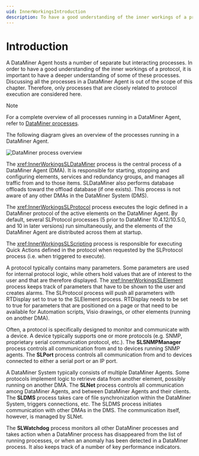 ```yaml
---
uid: InnerWorkingsIntroduction
description: To have a good understanding of the inner workings of a protocol, it is important to have a deeper understanding of some of the DataMiner processes.
---
```


# Introduction

A DataMiner Agent hosts a number of separate but interacting processes. In order to have a good understanding of the inner workings of a protocol, it is important to have a deeper understanding of some of these processes. Discussing all the processes in a DataMiner Agent is out of the scope of this chapter. Therefore, only processes that are closely related to protocol execution are considered here.

> [!NOTE]
> For a complete overview of all processes running in a DataMiner Agent, refer to [DataMiner processes](xref:DataMiner_processes).

The following diagram gives an overview of the processes running in a DataMiner Agent.

![DataMiner process overview](~/develop/images/ProcessOverview.svg)

The <xref:InnerWorkingsSLDataMiner> process is the central process of a DataMiner Agent (DMA). It is responsible for starting, stopping and configuring elements, services and redundancy groups, and manages all traffic from and to those items. SLDataMiner also performs database offloads toward the offload database (if one exists). This process is not aware of any other DMAs in the DataMiner System (DMS).

The <xref:InnerWorkingsSLProtocol> process executes the logic defined in a DataMiner protocol of the active elements on the DataMiner Agent. By default, several SLProtocol processes (5 prior to DataMiner 10.4.12/10.5.0, and 10 in later versions) run simultaneously, and the elements of the DataMiner Agent are distributed across them at startup.

The <xref:InnerWorkingsSLScripting> process is responsible for executing Quick Actions defined in the protocol when requested by the SLProtocol process (i.e. when triggered to execute).

A protocol typically contains many parameters. Some parameters are used for internal protocol logic, while others hold values that are of interest to the user and that are therefore displayed. The <xref:InnerWorkingsSLElement> process keeps track of parameters that have to be shown to the user and creates alarms. The SLProtocol process will push all parameters with RTDisplay set to true to the SLElement process. RTDisplay needs to be set to true for parameters that are positioned on a page or that need to be available for Automation scripts, Visio drawings, or other elements (running on another DMA).

Often, a protocol is specifically designed to monitor and communicate with a device. A device typically supports one or more protocols (e.g. SNMP, proprietary serial communication protocol, etc.). The **SLSNMPManager** process controls all communication from and to devices running SNMP agents. The **SLPort** process controls all communication from and to devices connected to either a serial port or an IP port.

A DataMiner System typically consists of multiple DataMiner Agents. Some protocols implement logic to retrieve data from another element, possibly running on another DMA. The **SLNet** process controls all communication among DataMiner Agents, and between DataMiner Agents and their clients. The **SLDMS** process takes care of file synchronization within the DataMiner System, triggers connections, etc. The SLDMS process initiates communication with other DMAs in the DMS. The communication itself, however, is managed by SLNet.

The **SLWatchdog** process monitors all other DataMiner processes and takes action when a DataMiner process has disappeared from the list of running processes, or when an anomaly has been detected in a DataMiner process. It also keeps track of a number of key performance indicators.
